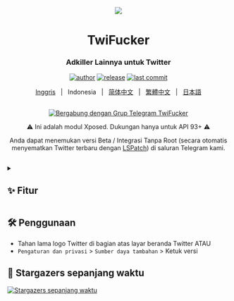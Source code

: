 <p align="center">
    <img src="./app/src/main/res/mipmap-xxxhdpi/ic_launcher.png" width="150">
</p>

<h1 align="center">TwiFucker</h1>

<div align="center">

### Adkiller Lainnya untuk Twitter
    
[![author][author-image]][author-url]
[![release][release-image]][release-url]
[![last commit][last-commit-image]][last-commit-url]    
    
[Inggris](README.md) &nbsp;&nbsp;|&nbsp;&nbsp; Indonesia &nbsp;&nbsp;|&nbsp;&nbsp; [简体中文](README_ZH-CN.md) &nbsp;&nbsp;|&nbsp;&nbsp; [繁體中文](README_ZH-TW.md) &nbsp;&nbsp;|&nbsp;&nbsp; [日本語](README_JA.md)
    
##

<a href="https://t.me/TwiFucker"><img src="https://img.shields.io/badge/Telegram-2CA5E0?style=for-the-badge&logo=telegram&logoColor=white" alt="Bergabung dengan Grup Telegram TwiFucker"></a>

⚠️ Ini adalah modul Xposed. Dukungan hanya untuk API 93+ ⚠️ 

Anda dapat menemukan versi Beta / Integrasi Tanpa Root (secara otomatis menyematkan Twitter terbaru dengan [LSPatch](https://github.com/LSPosed/LSPatch)) di saluran Telegram kami.
    
[author-image]: https://img.shields.io/badge/author-Nullptr-blue.svg
[author-url]: https://github.com/Dr-TSNG

[release-image]: https://img.shields.io/github/v/release/Dr-TSNG/TwiFucker?color=blue
[release-url]: https://github.com/Dr-TSNG/TwiFucker/releases/latest
   
[last-commit-image]: https://img.shields.io/github/last-commit/Dr-TSNG/TwiFucker?label=last%20commit
[last-commit-url]: https://github.com/Dr-TSNG/TwiFucker/commits

</div>

##

<details>
   <summary><h2>✨ Fitur</h2></summary>

<div align="center">
    
## Menghapus konten yang dipromosikan
<img alt="promoted tweet" src="./images/promoted_tweet.webp" width="256" />

## Menghapus pengguna yang dipromosikan
<img alt="who to follow" src="./images/who_to_follow.webp" width="256" /> <img alt="who to follow in explore" src="./images/who_to_follow_explore.webp" width="256" />

## Menghapus tren yang dipromosikan
<img alt="promoted trends" src="./images/promoted_trends.webp" width="256" />

## Menghapus peringatan media sensitif
<img alt="sensitive media warning" src="./images/sensitive_media_warning.webp" width="256" />

## Menonaktifkan pengguna yang direkomendasikan
<img alt="recommended users" src="./images/recommended_users.webp" width="256" />

## Teks alt yang dapat disalin
<img alt="copyable alt text" src="./images/copyable_alt_text.webp" width="256" />

## Menu unduh media
<img alt="download menu share" src="./images/download_menu_share.webp" width="256" /> <img alt="download menu" src="./images/download_menu.webp" width="256" />

## Sembunyikan item-item di dalam laci
<img alt="sembunyikan item-item di dalam laci" src="./images/hide_drawer_items.webp" width="256" />

Sedikit rusak karena tata letak laci baru Twitter.

## Sembunyikan item-item di bar navigasi
<img alt="sembunyikan item-item di bar navigasi" src="./images/hide_navigation_bar_items.webp" width="256" />

## Nonaktifkan pengalihan URL
Mencegah pengalihan Twitter dari `t.co` ke tautan tujuan ketika mengklik tautan di Twitter.

## Nonaktifkan Threads (konten langsung)
<img alt="nonaktifkan Threads" src="./images/disable_threads.webp" width="256" />

## Nonaktifkan Tweet Detail Related Tweets
<img alt="nonaktifkan tweet detail related tweets" src="./images/disable_tweet_detail_related_tweets.webp" width="256" />

## Hapus carousel video
<img alt="hapus carousel video" src="./images/video_carousel.webp" width="256" />

## Fitur pengalihan
Memaksa mengaktifkan/menonaktifkan fitur eksperimental Twitter.

## Nonaktifkan tampilan banner
<img alt="nonaktifkan tampilan banner" src="./images/disable_banner_view.webp" width="256" />

</details>

## 🛠️ Penggunaan

- Tahan lama logo Twitter di bagian atas layar beranda Twitter ATAU
- `Pengaturan dan privasi` > `Sumber daya tambahan` > Ketuk versi


## 🚀 Stargazers sepanjang waktu

[![Stargazers sepanjang waktu](https://starchart.cc/Dr-TSNG/TwiFucker.svg)](https://starchart.cc/Dr-TSNG/TwiFucker)
